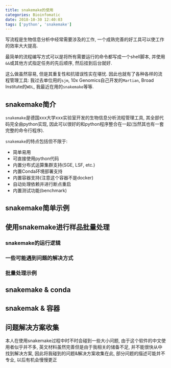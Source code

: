 ```yaml
---
title: snakemake的使用
categories: Bioinfomatic
date: 2018-10-30 12:40:03
tags: ['python', 'snakemake']
---
```


写流程是生物信息分析中经常需要涉及的工作, 一个成熟完善的好工具可以使工作的效率大大提高.
<!-- more -->

最简单的流程编写方式可以是将所有需要运行的命令都写成一个shell脚本, 并使用`&&`或其他方式指定任务的先后顺序, 然后挂到后台就好.

这么做虽然容易, 但是其重复性和抗错误性实在堪忧. 因此也就有了各种各样的流程管理工具: 我过去单位用的`sjm`, 10x Genomics自己开发的`Martian`, Broad Institute的`WDL`, 我最近在用的`snakemake`等等.

## snakemake简介
`snakemake`是德国xxx大学xxx实验室开发的生物信息分析流程管理工具, 其全部代码完全由python实现, 因此可以很好的和python程序整合在一起(当然其也有一套完整的命令行程序).

`snakemake`的特点包括但不限于:

- 简单易用
- 可直接使用python代码
- 内置分布式运算集群支持(SGE, LSF, etc.)
- 内置Conda环境部署支持
- 内置容器支持(注意这个容器不是docker)
- 自动处理依赖并进行断点重启
- 内置测试功能(benchmark)

## snakemake简单示例


## 使用snakemake进行样品批量处理

### snakemake的运行逻辑

### 一些可能遇到问题的解决方式

### 批量处理示例


## snakemake & conda


## snakemak & 容器

## 问题解决方案收集

本人在使用snakemake过程中时不时会碰到一些大小问题, 由于这个软件的中文使用者似乎并不多, 英文材料虽然完善但是由于我相关的储备不足, 并不能很快从中找到解决方案, 因此将我碰到的问题&解决方案收集在此, 部分问题的描述可能并不专业, 以后有机会慢慢更正